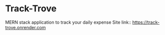 # Track-Trove
MERN stack application to track your daily expense
Site link:: https://track-trove.onrender.com
